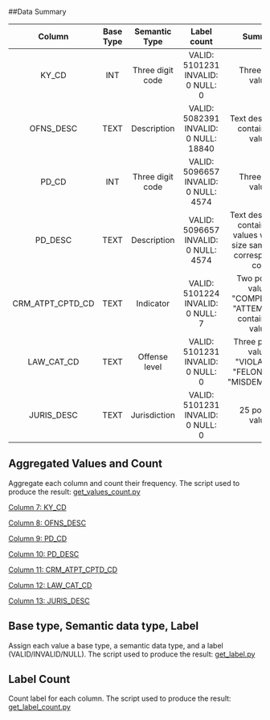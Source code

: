 ##Data Summary

| Column | Base Type | Semantic Type | Label count | Summary
|:---:|:---:|:---:|:---:|:---:|
| KY\_CD              | INT  | Three digit code | VALID: 5101231 INVALID: 0 NULL: 0     | Three digits values
| OFNS\_DESC          | TEXT | Description      | VALID: 5082391 INVALID: 0 NULL: 18840 | Text description, contains null values
| PD\_CD              | INT  | Three digit code | VALID: 5096657 INVALID: 0 NULL: 4574  | Three digits values
| PD\_DESC            | TEXT | Description      | VALID: 5096657 INVALID: 0 NULL: 4574  | Text description, contains null values with the size same as its corresponding code
| CRM\_ATPT\_CPTD\_CD | TEXT | Indicator        | VALID: 5101224 INVALID: 0 NULL: 7     | Two possible values: "COMPLETED", "ATTEMPTED"; contains null values
| LAW\_CAT\_CD        | TEXT | Offense level    | VALID: 5101231 INVALID: 0 NULL: 0     | Three possible values: "VIOLATION", "FELONY", and "MISDEMEANOR"
| JURIS\_DESC         | TEXT | Jurisdiction     | VALID: 5101231 INVALID: 0 NULL: 0     | 25 possible values


## Aggregated Values and Count
Aggregate each column and count their frequency. The script used to produce the result: [get\_values\_count.py](https://github.com/ave-u/big-data-analytics/blob/master/zebinxu/get_values_count.py)

[Column 7: KY\_CD](https://raw.githubusercontent.com/ave-u/big-data-analytics/master/zebinxu/result/values_count/col7.csv)

[Column 8: OFNS\_DESC](https://raw.githubusercontent.com/ave-u/big-data-analytics/master/zebinxu/result/values_count/col8.csv)

[Column 9: PD\_CD](https://raw.githubusercontent.com/ave-u/big-data-analytics/master/zebinxu/result/values_count/col9.csv)

[Column 10: PD\_DESC](https://raw.githubusercontent.com/ave-u/big-data-analytics/master/zebinxu/result/values_count/col10.csv)

[Column 11: CRM\_ATPT\_CPTD\_CD](https://raw.githubusercontent.com/ave-u/big-data-analytics/master/zebinxu/result/values_count/col11.csv)

[Column 12: LAW\_CAT\_CD](https://raw.githubusercontent.com/ave-u/big-data-analytics/master/zebinxu/result/values_count/col12.csv)

[Column 13: JURIS\_DESC](https://raw.githubusercontent.com/ave-u/big-data-analytics/master/zebinxu/result/values_count/col13.csv)


## Base type, Semantic data type, Label
Assign each value a base type, a semantic data type, and a label (VALID/INVALID/NULL). The script used to produce the result: [get\_label.py](https://github.com/ave-u/big-data-analytics/blob/master/zebinxu/get_label.py)

## Label Count
Count label for each column. The script used to produce the result: [get\_label\_count.py](https://github.com/ave-u/big-data-analytics/blob/master/zebinxu/get_label_count.py)


